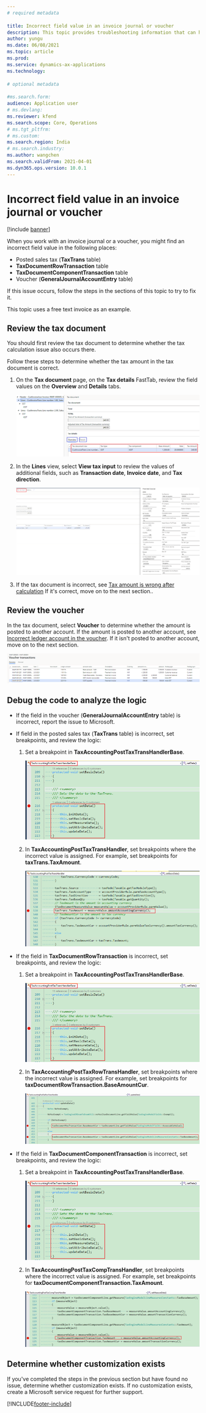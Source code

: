 ```yaml
---
# required metadata

title: Incorrect field value in an invoice journal or voucher
description: This topic provides troubleshooting information that can help when a field value in an invoice journal or voucher is incorrect.
author: yungu
ms.date: 06/08/2021
ms.topic: article
ms.prod: 
ms.service: dynamics-ax-applications
ms.technology: 

# optional metadata

#ms.search.form:
audience: Application user
# ms.devlang: 
ms.reviewer: kfend
ms.search.scope: Core, Operations
# ms.tgt_pltfrm: 
# ms.custom: 
ms.search.region: India
# ms.search.industry: 
ms.author: wangchen
ms.search.validFrom: 2021-04-01
ms.dyn365.ops.version: 10.0.1
---
```


# Incorrect field value in an invoice journal or voucher

[!include [banner](../includes/banner.md)]

When you work with an invoice journal or a voucher, you might find an incorrect field value in the following places:

- Posted sales tax (**TaxTrans** table)
- **TaxDocumentRowTransaction** table
- **TaxDocumentComponentTransaction** table
- Voucher (**GeneralJournalAccountEntry** table)

If this issue occurs, follow the steps in the sections of this topic to try to fix it.

This topic uses a free text invoice as an example.

## Review the tax document

You should first review the tax document to determine whether the tax calculation issue also occurs there.

Follow these steps to determine whether the tax amount in the tax document is correct.

1. On the **Tax document** page, on the **Tax details** FastTab, review the field values on the **Overview** and **Details** tabs.

    [![Overview tab on the Tax details FastTab of the Tax document page](./media/field-value-invoice-journal-voucher-Picture1.png)](./media/field-value-invoice-journal-voucher-Picture1.png)

2. In the **Lines** view, select **View tax input** to review the values of additional fields, such as **Transaction date**, **Invoice date**, and **Tax direction**.

    [![View tax input button on the Tax document page](./media/field-value-invoice-journal-voucher-Picture2.png)](./media/field-value-invoice-journal-voucher-Picture2.png)

3. If the tax document is incorrect, see [Tax amount is wrong after calculation](apac-ind-GST-troubleshooting-tax-amount-wrong-after-calculation.md) If it's correct, move on to the next section..

## Review the voucher

In the tax document, select **Voucher** to determine whether the amount is posted to another account. If the amount is posted to another account, see [Incorrect ledger account in the voucher](apac-ind-GST-troubleshooting-ledger-account-voucher-wrong.md). If it isn't posted to another account, move on to the next section.

[![Voucher transactions page](./media/field-value-invoice-journal-voucher-Picture3.png)](./media/field-value-invoice-journal-voucher-Picture3.png)

## Debug the code to analyze the logic

- If the field in the voucher (**GeneralJournalAccountEntry** table) is incorrect, report the issue to Microsoft.
- If field in the posted sales tax (**TaxTrans** table) is incorrect, set breakpoints, and review the logic:

    1. Set a breakpoint in **TaxAccountingPostTaxTransHandlerBase**.

        [![Breakpoint in TaxAccountingPostTaxTransHandlerBase](./media/field-value-invoice-journal-voucher-Picture4.png)](./media/field-value-invoice-journal-voucher-Picture4.png)

    2. In **TaxAccountingPostTaxTransHandler**, set breakpoints where the incorrect value is assigned. For example, set breakpoints for **taxTrans.TaxAmount**.

        [![Breakpoints for taxTrans.TaxAmount when incorrect value is assigned](./media/field-value-invoice-journal-voucher-Picture5.png)](./media/field-value-invoice-journal-voucher-Picture5.png)

- If the field in **TaxDocumentRowTransaction** is incorrect, set breakpoints, and review the logic:

    1. Set a breakpoint in **TaxAccountingPostTaxTransHandlerBase**.

        [![Breakpoint for TaxAccountingPostTaxTransHandlerBase](./media/field-value-invoice-journal-voucher-Picture6.png)](./media/field-value-invoice-journal-voucher-Picture6.png)

    2. In **TaxAccountingPostTaxRowTransHandler**, set breakpoints where the incorrect value is assigned. For example, set breakpoints for **taxDocumentRowTransaction.BaseAmountCur**.

        [![Breakpoints for taxDocumentRowTransaction.BaseAmountCur](./media/field-value-invoice-journal-voucher-Picture7.png)](./media/field-value-invoice-journal-voucher-Picture7.png)

- If the field in **TaxDocumentComponentTransaction** is incorrect, set breakpoints, and review the logic:

    1. Set a breakpoint in **TaxAccountingPostTaxTransHandlerBase**.

        [![Breakpoint at TaxAccountingPostTaxTransHandlerBase](./media/field-value-invoice-journal-voucher-Picture8.png)](./media/field-value-invoice-journal-voucher-Picture8.png)

    2. In **TaxAccountingPostTaxCompTransHandler**, set breakpoints where the incorrect value is assigned. For example, set breakpoints for **taxDocumentComponentTransaction.TaxAmount**.

        [![Breakpoints for taxDocumentComponentTransaction.TaxAmount](./media/field-value-invoice-journal-voucher-Picture9.png)](./media/field-value-invoice-journal-voucher-Picture9.png)

## Determine whether customization exists

If you've completed the steps in the previous section but have found no issue, determine whether customization exists. If no customization exists, create a Microsoft service request for further support.

[!INCLUDE[footer-include](../../includes/footer-banner.md)]
